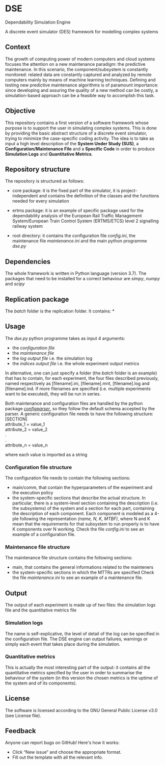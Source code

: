 # DSE
Dependability Simulation Engine

A discrete event simulator (DES) framework for modelling complex systems

## Context

The growth of computing power of modern computers and cloud systems focuses the attention on a new maintenance paradigm: the predictive maintenance. In this scenario, the component/subsystem is constantly monitored: related data are constantly captured and analyzed by remote computers mainly by means of machine learning techniques. Defining and testing new predictive maintenance algorithms is of paramount importance: since developing and assuring the quality of a new method can be costly, a simulation-based approach can be
a feasible way to accomplish this task.

## Objective

This repository contains a first version of a software framework whose purpose is to support the user in simulating complex systems. This is done by providing the basic abstract structure of a discrete event simulator, trying to minimize the case-specific coding activity. The idea is to take as input a high level description of the **System Under Study (SUS)**, a **Configuration/Maintenance File** and a **Specific Code** in order to produce **Simulation Logs** and **Quantitative Metrics**.

## Repository structure

The repository is structured as follows:
* core package: it is the fixed part of the simulator, it is project-independent and contains the definition of the classes and the functions needed for every simulation

* ertms package: it is an example of specific package used for the dependability analysis of the European Rail Traffic Management System/European Train Control System (ERTMS/ETCS) level 2 signalling railway system

* root directory: it contains the configuration file *config.ini*, the maintenance file *maintenance.ini* and the main python programme *dse.py*

## Dependencies

The whole framework is written in Python language (version 3.7). The packages that need to be installed for a correct behaviour are *simpy*, *numpy* and *scipy*

## Replication package

The *batch* folder is the replication folder. It contains:
* 




## Usage

The *dse.py* python programme takes as input 4 arguments:
* the *configuration file*
* the *maintenance file*
* the *log output file* i.e. the simulation log
* the *indices output file* i.e. the whole experiment output metrics

In alternative, one can just specify a folder (the *batch* folder is an example) that has to contain, for each experiment, the four files described previously, named respectively as [filename].ini, [filename].mnt, [filename].log and [filename].ind. If more filenames are specified (i.e. multiple experiments want to be executed), they will be run in series.

Both maintenance and configuration files are handled by the python package [*configparser*](https://docs.python.org/3/library/configparser.html), so they follow the default schema accepted by the parser.
A generic configuration file needs to have the following structure:
[SECTION]  
attribute_1 = value_1  
attribute_2 = value_2  
.  
.  
attribute_n = value_n  

where each value is imported as a string


### Configuration file structure

The configuration file needs to contain the following sections:
* main/comm, that contain the hyperparameters of the experiment and the execution policy
* the system-specific sections that describe the actual structure. In particular, there is a system-level section containing the description (i.e. the subsystems) of the system and a section for each part, containing the description of each component. Each component is modeled as a 4-ple following the representation *(name, N, K, MTBF)*, where N and K mean that the requirements for that subsystem to run properly is to have K components over N working. Check the file *config.ini* to see an example of a configuration file.

### Maintenance file structure

The maintenance file structure contains the following sections:
* main, that contains the general informations related to the mainteners
* the system-specific sections in which the MTTRs are specified
Check the file *maintenance.ini* to see an example of a maintenance file.

## Output
The output of each experiment is made up of two files: the simulation logs file and the quantitative metrics file

### Simulation logs
The name is self-explicative, the level of detail of the log can be specified in the configuration file. The DSE engine can output failures, warnings or simply each event that takes place during the simulation.
### Quantitative metrics
This is actually the most interesting part of the output: it contains all the quantitative metrics specified by the user in order to summarise the behaviour of the system (in this version the chosen metrics is the uptime of the system and of its components).


## License
The software is licensed according to the GNU General Public License v3.0 (see License file).

## Feedback
Anyone can report bugs on GitHub! Here's how it works:
* Click “New issue” and choose the appropriate format.
* Fill out the template with all the relevant info.